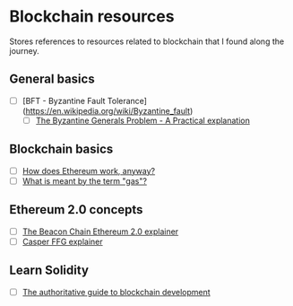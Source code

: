 # Blockchain resources

Stores references to resources related to blockchain that I found along the journey.

## General basics

- [ ] [BFT - Byzantine Fault Tolerance] (https://en.wikipedia.org/wiki/Byzantine_fault)
  - [ ] [The Byzantine Generals Problem - A Practical explanation](https://marknelson.us/posts/2007/07/23/byzantine.html)

## Blockchain basics

- [ ] [How does Ethereum work, anyway?](https://medium.com/@preethikasireddy/how-does-ethereum-work-anyway-22d1df506369)
- [ ] [What is meant by the term "gas"?](https://ethereum.stackexchange.com/questions/3/what-is-meant-by-the-term-gas)

## Ethereum 2.0 concepts

- [ ] [The Beacon Chain Ethereum 2.0 explainer](https://ethos.dev/beacon-chain/amp/?__twitter_impression=true)
- [ ] [Casper FFG explainer](https://www.adiasg.me/2020/03/31/casper-ffg-explainer.html)

## Learn Solidity 

- [ ] [The authoritative guide to blockchain development](https://medium.com/free-code-camp/the-authoritative-guide-to-blockchain-development-855ab65b58bc)
